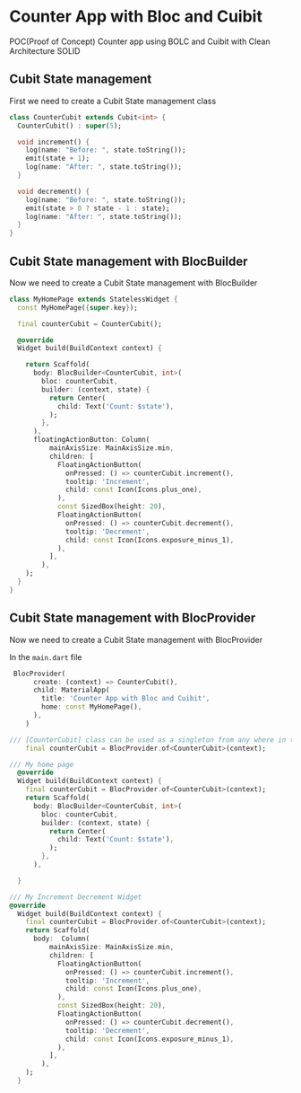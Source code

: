 # Counter App with Bloc and Cuibit

POC(Proof of Concept) Counter app using BOLC and Cuibit with Clean Architecture SOLID

## Cubit State management

First we need to create a Cubit State management class

```dart
class CounterCubit extends Cubit<int> {
  CounterCubit() : super(5);

  void increment() {
    log(name: "Before: ", state.toString());
    emit(state + 1);
    log(name: "After: ", state.toString());
  }

  void decrement() {
    log(name: "Before: ", state.toString());
    emit(state > 0 ? state - 1 : state);
    log(name: "After: ", state.toString());
  }
}
```

## Cubit State management with BlocBuilder

Now we need to create a Cubit State management with BlocBuilder

```dart
class MyHomePage extends StatelessWidget {
  const MyHomePage({super.key});

  final counterCubit = CounterCubit();

  @override
  Widget build(BuildContext context) {

    return Scaffold(
      body: BlocBuilder<CounterCubit, int>(
        bloc: counterCubit,
        builder: (context, state) {
          return Center(
            child: Text('Count: $state'),
          );
        },
      ),
      floatingActionButton: Column(
          mainAxisSize: MainAxisSize.min,
          children: [
            FloatingActionButton(
              onPressed: () => counterCubit.increment(),
              tooltip: 'Increment',
              child: const Icon(Icons.plus_one),
            ),
            const SizedBox(height: 20),
            FloatingActionButton(
              onPressed: () => counterCubit.decrement(),
              tooltip: 'Decrement',
              child: const Icon(Icons.exposure_minus_1),
            ),
          ],
        ),
    );
  }
}
```

## Cubit State management with BlocProvider

Now we need to create a Cubit State management with BlocProvider

In the `main.dart` file

```dart
 BlocProvider(
      create: (context) => CounterCubit(),
      child: MaterialApp(
        title: 'Counter App with Bloc and Cuibit',
        home: const MyHomePage(),
      ),
    )
```

```dart
/// [CounterCubit] class can be used as a singleton from any where in the app
    final counterCubit = BlocProvider.of<CounterCubit>(context);
```

```dart
/// My home page
  @override
  Widget build(BuildContext context) {
    final counterCubit = BlocProvider.of<CounterCubit>(context);
    return Scaffold(
      body: BlocBuilder<CounterCubit, int>(
        bloc: counterCubit,
        builder: (context, state) {
          return Center(
            child: Text('Count: $state'),
          );
        },
      ),

  }
```

```dart
/// My Increment Decrement Widget
@override
  Widget build(BuildContext context) {
    final counterCubit = BlocProvider.of<CounterCubit>(context);
    return Scaffold(
      body:  Column(
          mainAxisSize: MainAxisSize.min,
          children: [
            FloatingActionButton(
              onPressed: () => counterCubit.increment(),
              tooltip: 'Increment',
              child: const Icon(Icons.plus_one),
            ),
            const SizedBox(height: 20),
            FloatingActionButton(
              onPressed: () => counterCubit.decrement(),
              tooltip: 'Decrement',
              child: const Icon(Icons.exposure_minus_1),
            ),
          ],
        ),
    );
  }
```
